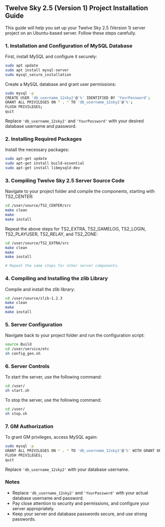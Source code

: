 ## Twelve Sky 2.5 (Version 1) Project Installation Guide

This guide will help you set up your Twelve Sky 2.5 (Version 1) server project on an Ubuntu-based server. Follow these steps carefully.

### 1. Installation and Configuration of MySQL Database

First, install MySQL and configure it securely:

```bash
sudo apt update
sudo apt install mysql-server
sudo mysql_secure_installation
```

Create a MySQL database and grant user permissions:

```bash
sudo mysql -p
CREATE USER 'db_username_12sky2'@'%' IDENTIFIED BY 'YourPassword';
GRANT ALL PRIVILEGES ON * . * TO 'db_username_12sky2'@'%';
FLUSH PRIVILEGES;
quit
```

Replace `'db_username_12sky2'` and `'YourPassword'` with your desired database username and password.

### 2. Installing Required Packages

Install the necessary packages:

```bash
sudo apt-get update
sudo apt-get install build-essential
sudo apt-get install libmysqld-dev
```

### 3. Compiling Twelve Sky 2.5 Server Source Code

Navigate to your project folder and compile the components, starting with TS2_CENTER:

```bash
cd /user/source/TS2_CENTER/src
make clean
make
make install
```

Repeat the above steps for TS2_EXTRA, TS2_GAMELOG, TS2_LOGIN, TS2_PLAYUSER, TS2_RELAY, and TS2_ZONE:

```bash
cd /user/source/TS2_EXTRA/src
make clean
make
make install

# Repeat the same steps for other server components.
```

### 4. Compiling and Installing the zlib Library

Compile and install the zlib library:

```bash
cd /user/source/zlib-1.2.3
make clean
make
make install
```

### 5. Server Configuration

Navigate back to your project folder and run the configuration script:

```bash
source Build
cd /user/service/etc
sh config_gen.sh
```

### 6. Server Controls

To start the server, use the following command:

```bash
cd /user/
sh start.sh
```

To stop the server, use the following command:

```bash
cd /user/
sh stop.sh
```

### 7. GM Authorization

To grant GM privileges, access MySQL again:

```bash
sudo mysql -p
GRANT ALL PRIVILEGES ON * . * TO 'db_username_12sky2'@'%' WITH GRANT OPTION;
FLUSH PRIVILEGES;
quit
```

Replace `'db_username_12sky2'` with your database username.

### Notes

- Replace `'db_username_12sky2'` and `'YourPassword'` with your actual database username and password.
- Pay close attention to security and permissions, and configure your server appropriately.
- Keep your server and database passwords secure, and use strong passwords.
